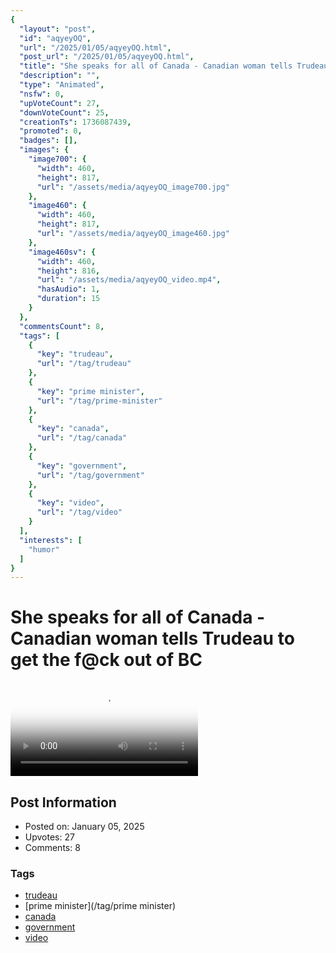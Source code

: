 ```yaml
---
{
  "layout": "post",
  "id": "aqyeyOQ",
  "url": "/2025/01/05/aqyeyOQ.html",
  "post_url": "/2025/01/05/aqyeyOQ.html",
  "title": "She speaks for all of Canada - Canadian woman tells Trudeau to get the f@ck out of BC",
  "description": "",
  "type": "Animated",
  "nsfw": 0,
  "upVoteCount": 27,
  "downVoteCount": 25,
  "creationTs": 1736087439,
  "promoted": 0,
  "badges": [],
  "images": {
    "image700": {
      "width": 460,
      "height": 817,
      "url": "/assets/media/aqyeyOQ_image700.jpg"
    },
    "image460": {
      "width": 460,
      "height": 817,
      "url": "/assets/media/aqyeyOQ_image460.jpg"
    },
    "image460sv": {
      "width": 460,
      "height": 816,
      "url": "/assets/media/aqyeyOQ_video.mp4",
      "hasAudio": 1,
      "duration": 15
    }
  },
  "commentsCount": 8,
  "tags": [
    {
      "key": "trudeau",
      "url": "/tag/trudeau"
    },
    {
      "key": "prime minister",
      "url": "/tag/prime-minister"
    },
    {
      "key": "canada",
      "url": "/tag/canada"
    },
    {
      "key": "government",
      "url": "/tag/government"
    },
    {
      "key": "video",
      "url": "/tag/video"
    }
  ],
  "interests": [
    "humor"
  ]
}
---
```


# She speaks for all of Canada - Canadian woman tells Trudeau to get the f@ck out of BC

<video controls playsinline loop poster="/assets/media/aqyeyOQ_image460.jpg">
  <source src="/assets/media/aqyeyOQ_video.mp4" type="video/mp4">
  Your browser does not support the video tag.
</video>

## Post Information

- Posted on: January 05, 2025
- Upvotes: 27
- Comments: 8

### Tags

- [trudeau](/tag/trudeau)
- [prime minister](/tag/prime minister)
- [canada](/tag/canada)
- [government](/tag/government)
- [video](/tag/video)
